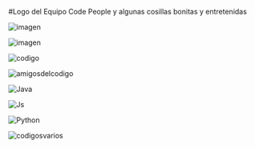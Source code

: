 #Logo del Equipo Code People
y algunas cosillas bonitas y entretenidas 




![imagen](https://user-images.githubusercontent.com/22425467/150901973-25b48b07-0810-4b75-b3bb-baae3fa00541.gif)

![imagen](https://media.tenor.com/XmVOq-r1lnkAAAAj/unidos-y-en-equipo-ceg.gif)

![codigo](https://media.tenor.com/gJ_mQrrpgDMAAAAj/barcode-tiktok.gif)

![amigosdelcodigo](https://media.tenor.com/jkOCtI7TwRIAAAAM/sworsy-code.gif)


![Java](https://www.canalgif.net/Gifs-animados/Informatica/Java/Imagen-animada-Java-04.gif)

![Js](https://repository-images.githubusercontent.com/588181932/e36ec678-7984-4cdd-8e4c-a3932772ff8e)

![Python](https://media.tenor.com/_7r8RXryt3QAAAAC/python-powered.gif)

![codigosvarios](https://media.tenor.com/jM0aoM8e-iEAAAAC/web-developer-mycrxn.gif)
